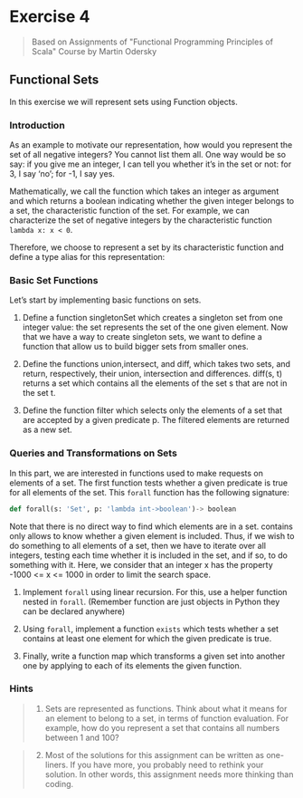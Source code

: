 # Exercise 4
> Based on Assignments of "Functional Programming Principles of Scala" Course by Martin Odersky

## Functional Sets

In this exercise we will represent sets using Function objects.

### Introduction

As an example to motivate our representation, how would you represent the set of all negative integers? You cannot list them all. One way would be so say: if you give me an integer, I can tell you whether it’s in the set or not: for 3, I say ‘no’; for -1, I say yes.

Mathematically, we call the function which takes an integer as argument and which returns a boolean indicating whether the given integer belongs to a set, the characteristic function of the set. For example, we can characterize the set of negative integers by the characteristic function `lambda x: x < 0`.

Therefore, we choose to represent a set by its characteristic function and define a type alias for this representation:

### Basic Set Functions
Let’s start by implementing basic functions on sets.

1. Define a function singletonSet which creates a singleton set from one integer value: the set represents the set of the one given element. Now that we have a way to create singleton sets, we want to define a function that allow us to build bigger sets from smaller ones.

2. Define the functions union,intersect, and diff, which takes two sets, and return, respectively, their union, intersection and differences. diff(s, t) returns a set which contains all the elements of the set s that are not in the set t.

3. Define the function filter which selects only the elements of a set that are accepted by a given predicate p. The filtered elements are returned as a new set.

### Queries and Transformations on Sets

In this part, we are interested in functions used to make requests on elements of a set. The first function tests whether a given predicate is true for all elements of the set. This `forall` function has the following signature:
```python
def forall(s: 'Set', p: 'lambda int->boolean')-> boolean
```
Note that there is no direct way to find which elements are in a set. contains only allows to know whether a given element is included. Thus, if we wish to do something to all elements of a set, then we have to iterate over all integers, testing each time whether it is included in the set, and if so, to do something with it. Here, we consider that an integer x has the property -1000 <= x <= 1000 in order to limit the search space.

1. Implement `forall` using linear recursion. For this, use a helper function nested in `forall`. (Remember function are just objects in Python they can be declared anywhere)

2. Using `forall`, implement a function `exists` which tests whether a set contains at least one element for which the given predicate is true.

3. Finally, write a function map which transforms a given set into another one by applying to each of its elements the given function.

### Hints

> 1. Sets are represented as functions. Think about what it means for an element to belong to a set, in terms of function evaluation. For example, how do you represent a set that contains all numbers between 1 and 100?

> 2. Most of the solutions for this assignment can be written as one-liners. If you have more, you probably need to rethink your solution. In other words, this assignment needs more thinking than coding.

